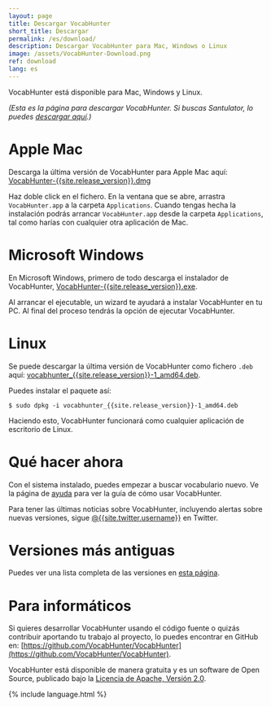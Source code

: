 ```yaml
---
layout: page
title: Descargar VocabHunter
short_title: Descargar
permalink: /es/download/
description: Descargar VocabHunter para Mac, Windows o Linux
image: /assets/VocabHunter-Download.png
ref: download
lang: es
---
```


VocabHunter está disponible para Mac, Windows y Linux.

_(Esta es la página para descargar VocabHunter.  Si buscas Santulator, lo puedes [descargar aquí](https://santulator.github.io/download/).)_

# Apple Mac

Descarga la última versión de VocabHunter para Apple Mac aquí: [VocabHunter-{{site.release_version}}.dmg](https://github.com/VocabHunter/VocabHunter/releases/download/{{site.release_version}}/VocabHunter-{{site.release_version}}.dmg)

Haz doble click en el fichero.  En la ventana que se abre, arrastra `VocabHunter.app` a la carpeta `Applications`.  Cuando tengas hecha la instalación podrás arrancar `VocabHunter.app` desde la carpeta `Applications`, tal como harías con cualquier otra aplicación de Mac.

# Microsoft Windows

En Microsoft Windows, primero de todo descarga el instalador de VocabHunter, [VocabHunter-{{site.release_version}}.exe](https://github.com/VocabHunter/VocabHunter/releases/download/{{site.release_version}}/VocabHunter-{{site.release_version}}.exe).

Al arrancar el ejecutable, un wizard te ayudará a instalar VocabHunter en tu PC.  Al final del proceso tendrás la opción de ejecutar VocabHunter.

# Linux

Se puede descargar la última versión de VocabHunter como fichero `.deb` aquí: [vocabhunter_{{site.release_version}}-1_amd64.deb](https://github.com/VocabHunter/VocabHunter/releases/download/{{site.release_version}}/vocabhunter_{{site.release_version}}-1_amd64.deb).

Puedes instalar el paquete así:

~~~
$ sudo dpkg -i vocabhunter_{{site.release_version}}-1_amd64.deb
~~~

Haciendo esto, VocabHunter funcionará como cualquier aplicación de escritorio de Linux.

# Qué hacer ahora

Con el sistema instalado, puedes empezar a buscar vocabulario nuevo.  Ve la página de [ayuda](/es/help) para ver la guía de cómo usar VocabHunter.

Para tener las últimas noticias sobre VocabHunter, incluyendo alertas sobre nuevas versiones, sigue [@{{site.twitter.username}}]({{site.twitter.link}}) en Twitter.

# Versiones más antiguas

Puedes ver una lista completa de las versiones en [esta página](https://github.com/VocabHunter/VocabHunter/releases).

# Para informáticos

Si quieres desarrollar VocabHunter usando el código fuente o quizás contribuir aportando tu trabajo al proyecto, lo puedes encontrar en GitHub en: [https://github.com/VocabHunter/VocabHunter](https://github.com/VocabHunter/VocabHunter).

VocabHunter está disponible de manera gratuita y es un software de Open Source, publicado bajo la [Licencia de Apache, Versión 2.0](http://www.apache.org/licenses/LICENSE-2.0).

{% include language.html %}
